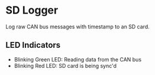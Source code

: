 # SD Logger
Log raw CAN bus messages with timestamp to an SD card.

## LED Indicators
 * Blinking Green LED: Reading data from the CAN bus
 * Blinking Red LED: SD card is being sync'd
